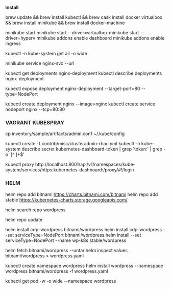**Install**

brew update && brew install kubectl && brew cask install docker virtualbox && brew install minikube && brew install docker-machine

minikube start
minikube start --driver=virtualbox
minikube start --driver=hyperv
minikube addons enable dashboard
minikube addons enable ingress

kubectl -n kube-system get all -o wide

minikube service nginx-svc --url

kubectl get deployments nginx-deployment
kubectl describe deployments nginx-deployment

kubectl expose deployment nginx-deployment --target-port=80 --type=NodePort

kubectl create deployment nginx --image=nginx
kubectl create service nodeport nginx --tcp=80:80


### VAGRANT KUBESPRAY ###

cp inventory/sample/artifacts/admin.conf ~/.kube/config

kubectl create -f contrib/misc/clusteradmin-rbac.yml
kubectl -n kube-system describe secret kubernetes-dashboard-token | grep 'token:' | grep -o '[^ ]\+$'

kubectl proxy
http://localhost:8001/api/v1/namespaces/kube-system/services/https:kubernetes-dashboard:/proxy/#!/login

### HELM ### 


helm repo add bitnami https://charts.bitnami.com/bitnami
helm repo add stable https://kubernetes-charts.storage.googleapis.com/

helm search repo wordpress

helm repo update

helm install cdp-wordpress bitnami/wordpress
helm install cdp-wordpress --set serviceType=NodePort bitnami/wordpress
helm install --set serviceType=NodePort --name wp-k8s stable/wordpress

helm fetch bitnami/wordpress --untar
helm inspect values bitnami/wordpress > wordpress.yaml

kubectl create namespace wordpress
helm install wordpress --namespace wordpress bitnami/wordpress -f wordpress.yaml

kubectl get pod -w -o wide --namespace wordpress